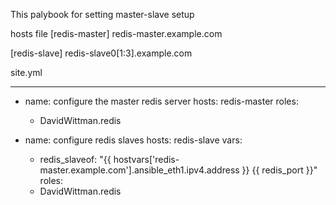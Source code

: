 This palybook for setting master-slave setup

hosts file
[redis-master]
redis-master.example.com

[redis-slave]
redis-slave0[1:3].example.com



site.yml

---
- name: configure the master redis server
  hosts: redis-master
  roles:
    - DavidWittman.redis

- name: configure redis slaves
  hosts: redis-slave
  vars:
    - redis_slaveof: "{{ hostvars['redis-master.example.com'].ansible_eth1.ipv4.address }} {{ redis_port }}" 
  roles:
    - DavidWittman.redis




